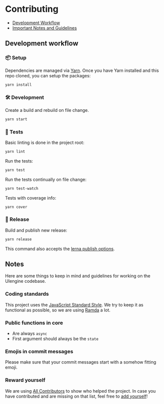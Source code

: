# Contributing

- [Development Workflow](#development-workflow)
- [Important Notes and Guidelines](#notes)

## Development workflow

### 📦 Setup

Dependencies are managed via [Yarn](https://yarnpkg.com/).
Once you have Yarn installed and this repo cloned, you can setup the packages:

```bash
yarn install
```

### 🛠 Development

Create a build and rebuild on file change.

```bash
yarn start
```

### 🚥 Tests

Basic linting is done in the project root:

```bash
yarn lint
```

Run the tests:

```bash
yarn test
```

Run the tests continually on file change:

```bash
yarn test-watch
```

Tests with coverage info:

```bash
yarn cover
```

### 🚀 Release

Build and publish new release:

```bash
yarn release
```

This command also accepts the [lerna publish options](https://github.com/lerna/lerna#publish).

## Notes

Here are some things to keep in mind and guidelines for working on the UIengine codebase.

### Coding standards

This project uses the [JavaScript Standard Style](http://standardjs.com/).
We try to keep it as functional as possible, so we are using [Ramda](http://ramdajs.com/) a lot.

### Public functions in core

- Are always `async`
- First argument should always be the `state`

### Emojis in commit messages

Please make sure that your commit messages start with a somehow fitting emoji.

### Reward yourself

We are using [All Contributors](https://allcontributors.org/) to show who helped the project.
In case you have contributed and are missing on that list, feel free to [add yourself](https://allcontributors.org/docs/en/bot/usage)!
